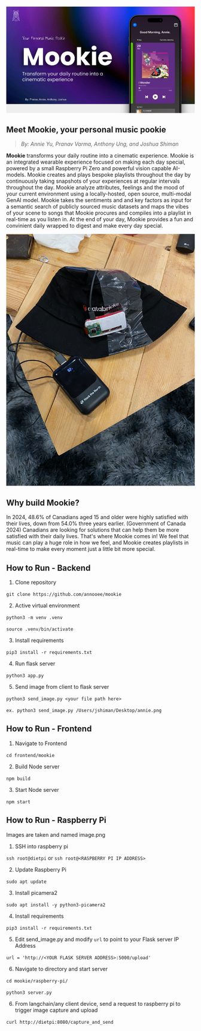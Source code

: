 ![mookie](mookie.jpg)

## Meet Mookie, your personal music pookie
> *By: Annie Yu, Pranav Varma, Anthony Ung, and Joshua Shiman*

**Mookie** transforms your daily routine into a cinematic experience. Mookie is an integrated wearable experience focused on making each day special, powered by a small Raspberry Pi Zero and powerful vision capable AI-models. Mookie creates and plays bespoke playlists throughout the day by continuously taking snapshots of your experiences at regular intervals throughout the day. Mookie analyze attributes, feelings and the mood of your current environment using a locally-hosted, open source, multi-modal GenAI model. Mookie takes the sentiments and and key factors as input for a semantic search of publicly sourced music datasets and maps the vibes of your scene to songs that Mookie procures and compiles into a playlist in real-time as you listen in. At the end of your day, Mookie provides a fun and convinient daily wrapped to digest and make every day special.

![hardware](hardware.jpg)

## Why build Mookie?
In 2024, 48.6% of Canadians aged 15 and older were highly satisfied with their lives, down from 54.0% three years earlier. (Government of Canada 2024) Canadians are looking for solutions that can help them be more satisfied with their daily lives. That's where Mookie comes in! We feel that music can play a huge role in how we feel, and Mookie creates playlists in real-time to make every moment just a little bit more special.

## How to Run - Backend

1. Clone repository

`git clone https://github.com/annooee/mookie`

2. Active virtual environment

`python3 -m venv .venv`

`source .venv/bin/activate`

3. Install requirements

`pip3 install -r requirements.txt` 

4. Run flask server

`python3 app.py`

5. Send image from client to flask server

`python3 send_image.py <your file path here>`

`ex. python3 send_image.py /Users/jshiman/Desktop/annie.png`

## How to Run - Frontend

1. Navigate to Frontend

`cd frontend/mookie`

2. Build Node server

`npm build`

3. Start Node server

`npm start`


## How to Run - Raspberry Pi
Images are taken and named image.png

1. SSH into raspberry pi

`ssh root@dietpi` or `ssh root@<RASPBERRY PI IP ADDRESS>`

2. Update Raspberry Pi 

`sudo apt update`

3. Install picamera2

`sudo apt install -y python3-picamera2`

4. Install requirements

`pip3 install -r requirements.txt`

5. Edit send_image.py and modify `url` to point to your Flask server IP Address

`url = 'http://<YOUR FLASK SERVER ADDRESS>:5000/upload'` 

6. Navigate to directory and start server

`cd mookie/raspberry-pi/`

`python3 server.py`

6. From langchain/any client device, send a request to raspberry pi to trigger image capture and upload

`curl http://dietpi:8080/capture_and_send`
